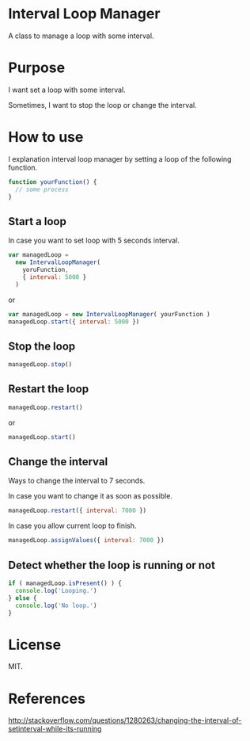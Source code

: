 # Interval Loop Manager
A class to manage a loop with some interval.

# Purpose
I want set a loop with some interval.

Sometimes, I want to stop the loop or change the interval.

# How to use

I explanation interval loop manager by setting a loop of the following function.

```js
function yourFunction() {
  // some process
}
```

## Start a loop

In case you want to set loop with 5 seconds interval.

```js
var managedLoop =
  new IntervalLoopManager(
    yoruFunction,
    { interval: 5000 }
  )
```

or

```js
var managedLoop = new IntervalLoopManager( yourFunction )
managedLoop.start({ interval: 5000 })
```

## Stop the loop

```js
managedLoop.stop()
```

## Restart the loop

```js
managedLoop.restart()
```

or

```js
managedLoop.start()
```

## Change the interval

Ways to change the interval to 7 seconds.

In case you want to change it as soon as possible.

```js
managedLoop.restart({ interval: 7000 })
```

In case you allow current loop to finish.

```js
managedLoop.assignValues({ interval: 7000 })
```

## Detect whether the loop is running or not

```js
if ( managedLoop.isPresent() ) {
  console.log('Looping.')
} else {
  console.log('No loop.')
}
```

# License
MIT.

# References
http://stackoverflow.com/questions/1280263/changing-the-interval-of-setinterval-while-its-running
